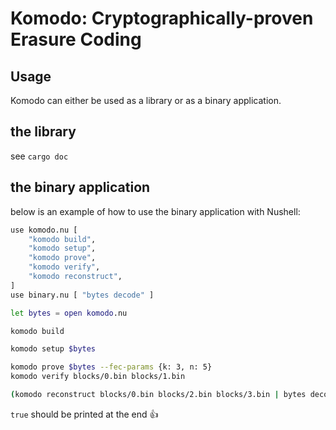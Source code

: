 # Komodo: Cryptographically-proven Erasure Coding

## Usage
Komodo can either be used as a library or as a binary application.

## the library
see `cargo doc`

## the binary application
below is an example of how to use the binary application with Nushell:
```bash
use komodo.nu [
    "komodo build",
    "komodo setup",
    "komodo prove",
    "komodo verify",
    "komodo reconstruct",
]
use binary.nu [ "bytes decode" ]

let bytes = open komodo.nu

komodo build

komodo setup $bytes

komodo prove $bytes --fec-params {k: 3, n: 5}
komodo verify blocks/0.bin blocks/1.bin

(komodo reconstruct blocks/0.bin blocks/2.bin blocks/3.bin | bytes decode) == $bytes
```

`true` should be printed at the end :thumbsup:
